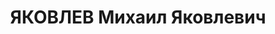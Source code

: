 ---
title: ЯКОВЛЕВ Михаил Яковлевич
description: "1900 г.р., член ВКП(б) с 1920, нач. отдела агитпропа СИБВО, батальонный\
  \ комиссар. \n  Арестован 06.03.1937. Приговор: ВК ВС СССР 27.10.1937. \n  Реабилитирован\
  \ 28.11.1956"
---